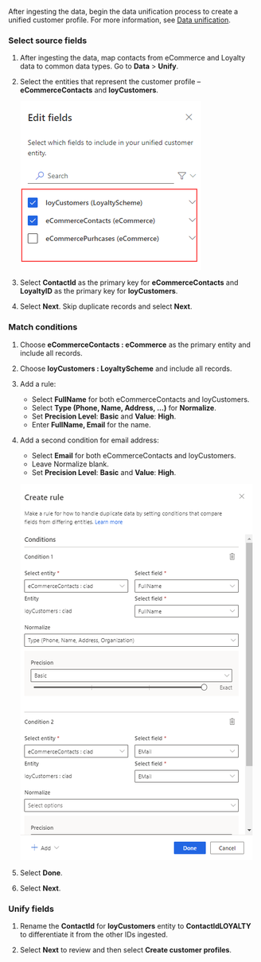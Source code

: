 After ingesting the data, begin the data unification process to create a unified customer profile. For more information, see [Data unification](../data-unification.md).

### Select source fields

1. After ingesting the data, map contacts from eCommerce and Loyalty data to common data types. Go to **Data** > **Unify**.

1. Select the entities that represent the customer profile – **eCommerceContacts** and **loyCustomers**.

   ![unify ecommerce and loyalty datasources.](../media/unify-ecommerce-loyalty.png)

1. Select **ContactId** as the primary key for **eCommerceContacts** and **LoyaltyID** as the primary key for **loyCustomers**.

1. Select **Next**. Skip duplicate records and select **Next**.

### Match conditions

1. Choose **eCommerceContacts : eCommerce** as the primary entity and include all records.

1. Choose **loyCustomers : LoyaltyScheme** and include all records.

1. Add a rule:
   - Select **FullName** for both eCommerceContacts and loyCustomers.
   - Select **Type (Phone, Name, Address, ...)** for **Normalize**.
   - Set **Precision Level**: **Basic** and **Value**: **High**.
   - Enter **FullName, Email** for the name.

1. Add a second condition for email address:
   - Select **Email** for both eCommerceContacts and loyCustomers.
   - Leave Normalize blank.
   - Set **Precision Level**: **Basic** and **Value**: **High**.

   ![Unify match rule for name and email.](../media/unify-match-rule.png)

1. Select **Done**.

1. Select **Next**.

### Unify fields

1. Rename the **ContactId** for **loyCustomers** entity to **ContactIdLOYALTY** to differentiate it from the other IDs ingested.

1. Select **Next** to review and then select **Create customer profiles**.
